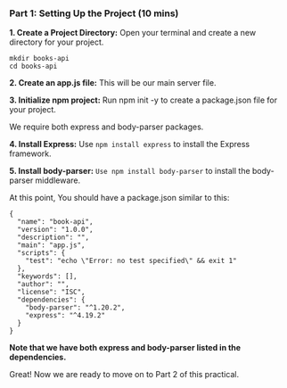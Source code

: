 ### Part 1: Setting Up the Project (10 mins)

**1. Create a Project Directory:** Open your terminal and create a new directory for your project.

```
mkdir books-api
cd books-api
```

**2. Create an app.js file:** This will be our main server file.

**3. Initialize npm project:** Run npm init -y to create a package.json file for your project.

We require both express and body-parser packages.

**4. Install Express:** Use `npm install express` to install the Express framework.

**5. Install body-parser:** `Use npm install body-parser` to install the body-parser middleware.

At this point, You should have a package.json similar to this:

```
{
  "name": "book-api",
  "version": "1.0.0",
  "description": "",
  "main": "app.js",
  "scripts": {
    "test": "echo \"Error: no test specified\" && exit 1"
  },
  "keywords": [],
  "author": "",
  "license": "ISC",
  "dependencies": {
    "body-parser": "^1.20.2",
    "express": "^4.19.2"
  }
}
```

**Note that we have both express and body-parser listed in the dependencies.**

Great! Now we are ready to move on to Part 2 of this practical.
